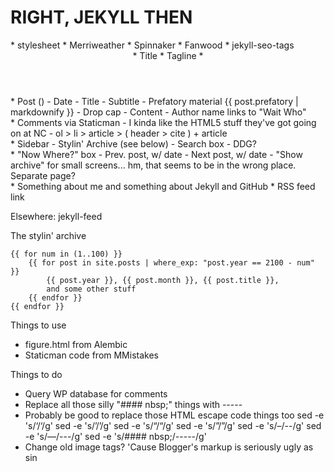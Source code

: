 # RIGHT, JEKYLL THEN

<head>
    * stylesheet
    * Merriweather
    * Spinnaker
    * Fanwood
    * jekyll-seo-tags
</head>
<body>
    <header>
        * Title
        * Tagline
        * <nav></nav>
    </header>
    <main>
        <article>
        * Post ()
            - Date
            - Title
            - Subtitle
            - Prefatory material {{ post.prefatory | markdownify }}
            - Drop cap
            - Content
            - Author name links to "Wait Who"
        </article>
        * Comments via Staticman
            - I kinda like the HTML5 stuff they've got going on at NC
            - ol > li > article > ( header > cite ) + article
        <aside>
            * Sidebar
                - Stylin' Archive (see below)
                - Search box - DDG?
        </aside>
        <nav>
            * "Now Where?" box
                - Prev. post, w/ date
                - Next post, w/ date
                - "Show archive" for small screens... hm, that seems to be in the wrong place. Separate page?
        </nav>
    </main>
    <footer>
    * Something about me and something about Jekyll and GitHub
    * RSS feed link
    </footer>
</body>

Elsewhere: jekyll-feed



The stylin' archive
```
{{ for num in (1..100) }}
    {{ for post in site.posts | where_exp: "post.year == 2100 - num" }}
        {{ post.year }}, {{ post.month }}, {{ post.title }}, 
        and some other stuff
    {{ endfor }}
{{ endfor }}
```

Things to use
* figure.html from Alembic
* Staticman code from MMistakes

Things to do
* Query WP database for comments
* Replace all those silly "#### nbsp;" things with -----
* Probably be good to replace those HTML escape code things too
      sed -e 's/&#8216;/‘/g'
      sed -e 's/&#8217;/’/g'
      sed -e 's/&#8220;/“/g'
      sed -e 's/&#8221;/”/g'
      sed -e 's/&#8211;/--/g'
      sed -e 's/&#8212;/---/g'
      sed -e 's/#### nbsp;/-----/g'
* Change old image tags? 'Cause Blogger's markup is seriously ugly as sin
